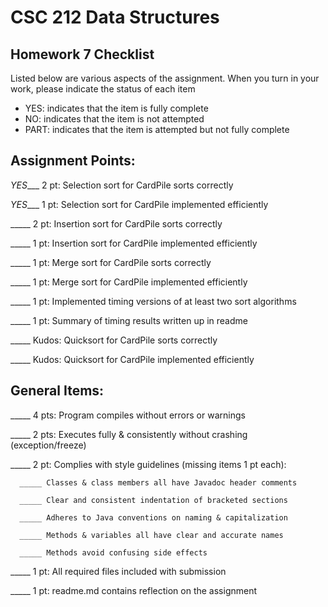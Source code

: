# CSC 212 Data Structures
## Homework 7 Checklist

Listed below are various aspects of the assignment.  When you turn in
your work, please indicate the status of each item

- YES: indicates that the item is fully complete
- NO: indicates that the item is not attempted
- PART: indicates that the item is attempted but not fully complete


## Assignment Points:

_YES____ 2 pt: Selection sort for CardPile sorts correctly

_YES____ 1 pt: Selection sort for CardPile implemented efficiently

_____ 2 pt: Insertion sort for CardPile sorts correctly

_____ 1 pt: Insertion sort for CardPile implemented efficiently

_____ 1 pt: Merge sort for CardPile sorts correctly

_____ 1 pt: Merge sort for CardPile implemented efficiently

_____ 1 pt: Implemented timing versions of at least two sort algorithms

_____ 1 pt: Summary of timing results written up in readme

_____ Kudos: Quicksort for CardPile sorts correctly

_____ Kudos: Quicksort for CardPile implemented efficiently


## General Items:

_____ 4 pts: Program compiles without errors or warnings

_____ 2 pts: Executes fully & consistently without crashing (exception/freeze)

_____ 2 pt: Complies with style guidelines (missing items 1 pt each):

      _____ Classes & class members all have Javadoc header comments

      _____ Clear and consistent indentation of bracketed sections

      _____ Adheres to Java conventions on naming & capitalization

      _____ Methods & variables all have clear and accurate names

      _____ Methods avoid confusing side effects

_____ 1 pt: All required files included with submission

_____ 1 pt: readme.md contains reflection on the assignment